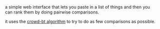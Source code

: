 a simple web interface that lets you paste in a list of things and then you can rank them by doing pairwise comparisons. 

it uses the [crowd-bt algorithm](https://pages.stern.nyu.edu/~xchen3/images/crowd_pairwise.pdf) to try to do as few comparisons as possible. 
